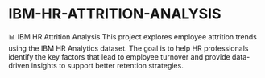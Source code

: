 # IBM-HR-ATTRITION-ANALYSIS
📊 IBM HR Attrition Analysis This project explores employee attrition trends using the IBM HR Analytics dataset. The goal is to help HR professionals identify the key factors that lead to employee turnover and provide data-driven insights to support better retention strategies. 
